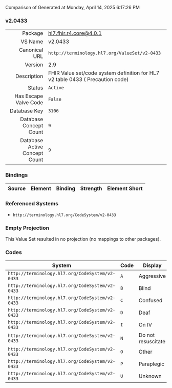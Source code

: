 Comparison of 
Generated at Monday, April 14, 2025 6:17:26 PM

### v2.0433

|      |     |
| ---: | --- |
| Package | hl7.fhir.r4.core@4.0.1 |
| VS Name | v2.0433 |
| Canonical URL | `http://terminology.hl7.org/ValueSet/v2-0433` |
| Version | 2.9 |
| Description | FHIR Value set/code system definition for HL7 v2 table 0433 ( Precaution code) |
| Status | `Active` |
| Has Escape Valve Code | `False` |
| Database Key | `3106` |
| Database Concept Count | `9` |
| Database Active Concept Count | `9` |
### Bindings

| Source | Element | Binding | Strength | Element Short |
| ------ | ------- | ------- | -------- | ------------- |

### Referenced Systems

* `http://terminology.hl7.org/CodeSystem/v2-0433`
### Empty Projection

This Value Set resulted in no projection (no mappings to other packages).

### Codes

| System | Code | Display |
| ------ | ---- | ------- |
| `http://terminology.hl7.org/CodeSystem/v2-0433` | `A` | Aggressive |
| `http://terminology.hl7.org/CodeSystem/v2-0433` | `B` | Blind |
| `http://terminology.hl7.org/CodeSystem/v2-0433` | `C` | Confused |
| `http://terminology.hl7.org/CodeSystem/v2-0433` | `D` | Deaf |
| `http://terminology.hl7.org/CodeSystem/v2-0433` | `I` | On IV |
| `http://terminology.hl7.org/CodeSystem/v2-0433` | `N` | Do not resuscitate |
| `http://terminology.hl7.org/CodeSystem/v2-0433` | `O` | Other |
| `http://terminology.hl7.org/CodeSystem/v2-0433` | `P` | Paraplegic |
| `http://terminology.hl7.org/CodeSystem/v2-0433` | `U` | Unknown |
